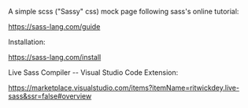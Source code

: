 A simple scss ("Sassy" css) mock page following sass's online tutorial:

https://sass-lang.com/guide

Installation:

https://sass-lang.com/install

Live Sass Compiler -- Visual Studio Code Extension:

https://marketplace.visualstudio.com/items?itemName=ritwickdey.live-sass&ssr=false#overview